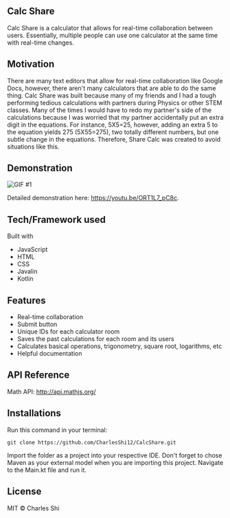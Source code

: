 ## Calc Share
Calc Share is a calculator that allows for real-time collaboration between users. Essentially, multiple people can use one calculator at the same time with real-time changes.

## Motivation
There are many text editors that allow for real-time collaboration like Google Docs, however, there aren't many calculators that are able to do the same thing. Calc Share was built because many of my friends and I had a tough performing tedious calculations with partners during Physics or other STEM classes. Many of the times I would have to redo my partner's side of the calculations because I was worried that my partner accidentally put an extra digit in the equations. For instance, 5X5=25, however, adding an extra 5 to the equation yields 275 (5X55=275), two totally different numbers, but one subtle change in the equations. Therefore, Share Calc was created to avoid situations like this. 

## Demonstration
![GIF #1](https://i.gyazo.com/42d359f9a0e0c5ebf709a87df8539378.gif)

Detailed demonstration here: https://youtu.be/ORT1L7_pC8c.

## Tech/Framework used
Built with 
* JavaScript
* HTML
* CSS
* Javalin 
* Kotlin

## Features
* Real-time collaboration
* Submit button
* Unique IDs for each calculator room
* Saves the past calculations for each room and its users
* Calculates basical operations, trigonometry, square root, logarithms, etc
* Helpful documentation

## API Reference
Math API: http://api.mathjs.org/

## Installations
Run this command in your terminal: 
```
git clone https://github.com/CharlesShi12/CalcShare.git
```
Import the folder as a project into your respective IDE. 
Don't forget to chose Maven as your external model when you are importing this project. 
Navigate to the Main.kt file and run it. 

## License
MIT © Charles Shi
